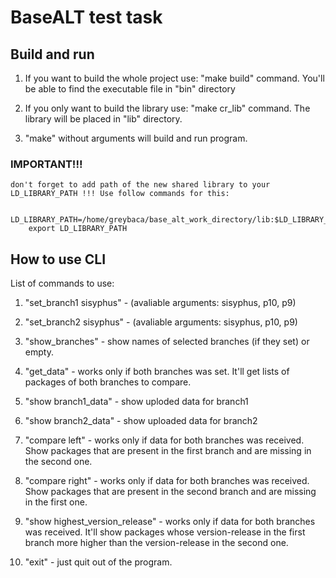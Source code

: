 # BaseALT test task

## Build and run

1. If you want to build the whole project use: "make build" command. You'll be able to find the executable file in "bin" directory

2. If you only want to build the library use: "make cr_lib" command. The library will be placed in "lib" directory.

3. "make" without arguments will build and run program.

### IMPORTANT!!!

    don't forget to add path of the new shared library to your LD_LIBRARY_PATH !!! Use follow commands for this:

        LD_LIBRARY_PATH=/home/greybaca/base_alt_work_directory/lib:$LD_LIBRARY_PATH
        export LD_LIBRARY_PATH

## How to use CLI

List of commands to use:

1. "set_branch1 sisyphus" - (avaliable arguments: sisyphus, p10, p9)

2. "set_branch2 sisyphus" - (avaliable arguments: sisyphus, p10, p9)

3. "show_branches" - show names of selected branches (if they set) or empty.

4. "get_data" - works only if both branches was set. It'll get lists of packages of both branches to compare.

5. "show branch1_data" - show uploded data for branch1

6. "show branch2_data" - show uploaded data for branch2

7. "compare left" - works only if data for both branches was received. Show packages that are present in the first branch and are missing in the second one.

8. "compare right" - works only if data for both branches was received. Show packages that are present in the second branch and are missing in the first one.

9. "show highest_version_release" - works only if data for both branches was received. It'll show packages whose version-release in the first branch more higher than the version-release in the second one.

10. "exit" - just quit out of the program.